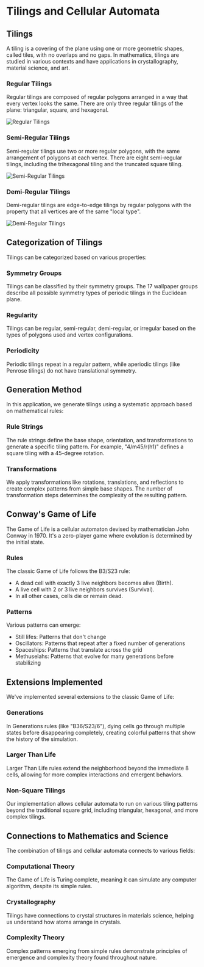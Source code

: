 # Tilings and Cellular Automata

## Tilings

A tiling is a covering of the plane using one or more geometric shapes, called tiles, with no overlaps and no gaps. In mathematics, tilings are studied in various contexts and have applications in crystallography, material science, and art.

### Regular Tilings

Regular tilings are composed of regular polygons arranged in a way that every vertex looks the same. There are only three regular tilings of the plane: triangular, square, and hexagonal.

![Regular Tilings](/theory/images/regular-tilings.svg)

### Semi-Regular Tilings

Semi-regular tilings use two or more regular polygons, with the same arrangement of polygons at each vertex. There are eight semi-regular tilings, including the trihexagonal tiling and the truncated square tiling.

![Semi-Regular Tilings](/theory/images/semi-regular-tilings.png)

### Demi-Regular Tilings

Demi-regular tilings are edge-to-edge tilings by regular polygons with the property that all vertices are of the same "local type".

![Demi-Regular Tilings](/theory/images/demi-regular-tilings.png)

## Categorization of Tilings

Tilings can be categorized based on various properties:

### Symmetry Groups

Tilings can be classified by their symmetry groups. The 17 wallpaper groups describe all possible symmetry types of periodic tilings in the Euclidean plane.

### Regularity

Tilings can be regular, semi-regular, demi-regular, or irregular based on the types of polygons used and vertex configurations.

### Periodicity

Periodic tilings repeat in a regular pattern, while aperiodic tilings (like Penrose tilings) do not have translational symmetry.

## Generation Method

In this application, we generate tilings using a systematic approach based on mathematical rules:

### Rule Strings

The rule strings define the base shape, orientation, and transformations to generate a specific tiling pattern. For example, "4/m45/r(h1)" defines a square tiling with a 45-degree rotation.

### Transformations

We apply transformations like rotations, translations, and reflections to create complex patterns from simple base shapes. The number of transformation steps determines the complexity of the resulting pattern.

## Conway's Game of Life

The Game of Life is a cellular automaton devised by mathematician John Conway in 1970. It's a zero-player game where evolution is determined by the initial state.

### Rules

The classic Game of Life follows the B3/S23 rule:
- A dead cell with exactly 3 live neighbors becomes alive (Birth).
- A live cell with 2 or 3 live neighbors survives (Survival).
- In all other cases, cells die or remain dead.

### Patterns

Various patterns can emerge:
- Still lifes: Patterns that don't change
- Oscillators: Patterns that repeat after a fixed number of generations
- Spaceships: Patterns that translate across the grid
- Methuselahs: Patterns that evolve for many generations before stabilizing

## Extensions Implemented

We've implemented several extensions to the classic Game of Life:

### Generations

In Generations rules (like "B36/S23/6"), dying cells go through multiple states before disappearing completely, creating colorful patterns that show the history of the simulation.

### Larger Than Life

Larger Than Life rules extend the neighborhood beyond the immediate 8 cells, allowing for more complex interactions and emergent behaviors.

### Non-Square Tilings

Our implementation allows cellular automata to run on various tiling patterns beyond the traditional square grid, including triangular, hexagonal, and more complex tilings.

## Connections to Mathematics and Science

The combination of tilings and cellular automata connects to various fields:

### Computational Theory

The Game of Life is Turing complete, meaning it can simulate any computer algorithm, despite its simple rules.

### Crystallography

Tilings have connections to crystal structures in materials science, helping us understand how atoms arrange in crystals.

### Complexity Theory

Complex patterns emerging from simple rules demonstrate principles of emergence and complexity theory found throughout nature. 